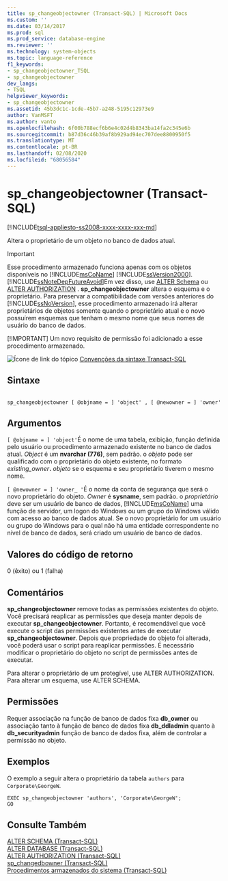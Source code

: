 ```yaml
---
title: sp_changeobjectowner (Transact-SQL) | Microsoft Docs
ms.custom: ''
ms.date: 03/14/2017
ms.prod: sql
ms.prod_service: database-engine
ms.reviewer: ''
ms.technology: system-objects
ms.topic: language-reference
f1_keywords:
- sp_changeobjectowner_TSQL
- sp_changeobjectowner
dev_langs:
- TSQL
helpviewer_keywords:
- sp_changeobjectowner
ms.assetid: 45b3dc1c-1cde-45b7-a248-5195c12973e9
author: VanMSFT
ms.author: vanto
ms.openlocfilehash: 6f00b788ecf6b6e4c02d4b8343ba14fa2c345e6b
ms.sourcegitcommit: b87d36c46b39af8b929ad94ec707dee8800950f5
ms.translationtype: MT
ms.contentlocale: pt-BR
ms.lasthandoff: 02/08/2020
ms.locfileid: "68056584"
---
```

# <a name="sp_changeobjectowner-transact-sql"></a>sp_changeobjectowner (Transact-SQL)
[!INCLUDE[tsql-appliesto-ss2008-xxxx-xxxx-xxx-md](../../includes/tsql-appliesto-ss2008-xxxx-xxxx-xxx-md.md)]

  Altera o proprietário de um objeto no banco de dados atual.  
  
> [!IMPORTANT]
>  Esse procedimento armazenado funciona apenas com os objetos disponíveis no [!INCLUDE[msCoName](../../includes/msconame-md.md)] [!INCLUDE[ssVersion2000](../../includes/ssversion2000-md.md)]. [!INCLUDE[ssNoteDepFutureAvoid](../../includes/ssnotedepfutureavoid-md.md)]Em vez disso, use [ALTER Schema](../../t-sql/statements/alter-schema-transact-sql.md) ou [ALTER AUTHORIZATION](../../t-sql/statements/alter-authorization-transact-sql.md) . **sp_changeobjectowner** altera o esquema e o proprietário. Para preservar a compatibilidade com versões anteriores do [!INCLUDE[ssNoVersion](../../includes/ssnoversion-md.md)], esse procedimento armazenado irá alterar proprietários de objetos somente quando o proprietário atual e o novo possuírem esquemas que tenham o mesmo nome que seus nomes de usuário do banco de dados.  
> 
> [!IMPORTANT]
>  Um novo requisito de permissão foi adicionado a esse procedimento armazenado.  
  
 ![Ícone de link do tópico](../../database-engine/configure-windows/media/topic-link.gif "Ícone de link do tópico") [Convenções da sintaxe Transact-SQL](../../t-sql/language-elements/transact-sql-syntax-conventions-transact-sql.md)  
  
## <a name="syntax"></a>Sintaxe  
  
```  
  
sp_changeobjectowner [ @objname = ] 'object' , [ @newowner = ] 'owner'  
```  
  
## <a name="arguments"></a>Argumentos  
`[ @objname = ] 'object'`É o nome de uma tabela, exibição, função definida pelo usuário ou procedimento armazenado existente no banco de dados atual. *Object* é um **nvarchar (776)**, sem padrão. o *objeto* pode ser qualificado com o proprietário do objeto existente, no formato _existing_owner_**.** _objeto_ se o esquema e seu proprietário tiverem o mesmo nome.  
  
`[ @newowner = ] 'owner_ '`É o nome da conta de segurança que será o novo proprietário do objeto. *Owner* é **sysname**, sem padrão. o *proprietário* deve ser um usuário de banco de dados, [!INCLUDE[msCoName](../../includes/msconame-md.md)] uma função de servidor, um logon do Windows ou um grupo do Windows válido com acesso ao banco de dados atual. Se o novo proprietário for um usuário ou grupo do Windows para o qual não há uma entidade correspondente no nível de banco de dados, será criado um usuário de banco de dados.  
  
## <a name="return-code-values"></a>Valores do código de retorno  
 0 (êxito) ou 1 (falha)  
  
## <a name="remarks"></a>Comentários  
 **sp_changeobjectowner** remove todas as permissões existentes do objeto. Você precisará reaplicar as permissões que deseja manter depois de executar **sp_changeobjectowner**. Portanto, é recomendável que você execute o script das permissões existentes antes de executar **sp_changeobjectowner**. Depois que propriedade do objeto foi alterada, você poderá usar o script para reaplicar permissões. É necessário modificar o proprietário do objeto no script de permissões antes de executar.  
  
 Para alterar o proprietário de um protegível, use ALTER AUTHORIZATION. Para alterar um esquema, use ALTER SCHEMA.  
  
## <a name="permissions"></a>Permissões  
 Requer associação na função de banco de dados fixa **db_owner** ou associação tanto à função de banco de dados fixa **db_ddladmin** quanto à **db_securityadmin** função de banco de dados fixa, além de controlar a permissão no objeto.  
  
## <a name="examples"></a>Exemplos  
 O exemplo a seguir altera o proprietário da tabela `authors` para `Corporate\GeorgeW`.  
  
```  
EXEC sp_changeobjectowner 'authors', 'Corporate\GeorgeW';  
GO  
```  
  
## <a name="see-also"></a>Consulte Também  
 [ALTER SCHEMA &#40;Transact-SQL&#41;](../../t-sql/statements/alter-schema-transact-sql.md)   
 [ALTER DATABASE &#40;Transact-SQL&#41;](../../t-sql/statements/alter-database-transact-sql.md)   
 [ALTER AUTHORIZATION &#40;Transact-SQL&#41;](../../t-sql/statements/alter-authorization-transact-sql.md)   
 [sp_changedbowner &#40;Transact-SQL&#41;](../../relational-databases/system-stored-procedures/sp-changedbowner-transact-sql.md)   
 [Procedimentos armazenados do sistema &#40;Transact-SQL&#41;](../../relational-databases/system-stored-procedures/system-stored-procedures-transact-sql.md)  
  
  
